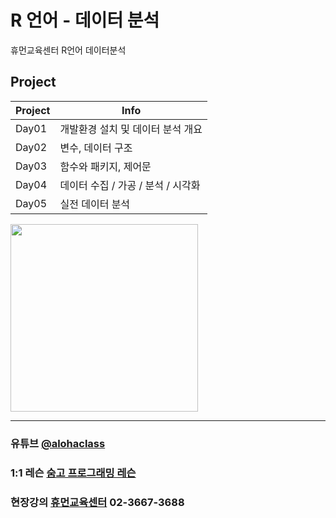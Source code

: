 # R 언어 - 데이터 분석
휴먼교육센터 R언어 데이터분석

## Project

| Project | Info |
| ------ | ------ |
| Day01 | 개발환경 설치 및 데이터 분석 개요 |
| Day02 | 변수, 데이터 구조  |
| Day03 | 함수와 패키지, 제어문  |
| Day04 | 데이터 수집 / 가공 / 분석 / 시각화 |
| Day05 | 실전 데이터 분석  |



<img src="https://postfiles.pstatic.net/MjAyMjA2MjJfMjA2/MDAxNjU1ODk2MDAxMTA3.p476YjsL3EnUDs9Bczu6Dtp2qsLxRmNiiYXTxD3ZjYQg.fTeiKmmQnZiEGEl1c1tbKsZPv09aRbp8uct1gFaUD0cg.PNG.h850415/ALOHA-MASK.png?type=w966" width="300">


<hr>

### 유튜브 [@alohaclass](https://www.youtube.com/@alohaclass8075)

### 1:1 레슨 [숨고 프로그래밍 레슨](https://soomgo.com/profile/users/717340)

### 현장강의 [휴먼교육센터](http://www.human.or.kr/) 02-3667-3688                                 
